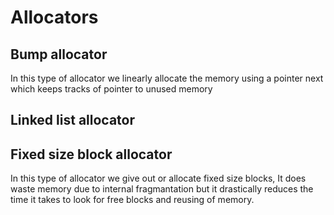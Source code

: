 # Allocators

## Bump allocator
In this type of allocator we linearly allocate the memory using a 
pointer next which keeps tracks of pointer to unused memory 

## Linked list allocator

## Fixed size block allocator

In this type of allocator we give out or allocate fixed size blocks,
It does waste memory due to internal fragmantation but it drastically reduces 
the time it takes to look for free blocks and reusing of memory.